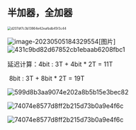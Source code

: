 ##     半加器，全加器

<img src="C:\Users\kope\Desktop\11章\d207df7c3b13864e42eafbdb45f3c44.jpg" alt="d207df7c3b13864e42eafbdb45f3c44" style="zoom: 50%;" />

![image-20230505184329554](C:\Users\kope\Desktop\11章\image-20230505184329554.png)[图片]![431c9bd82d67852cb1ebaab6208fbc1](C:\Users\kope\Desktop\11章\2ca3dc45304a57acdf5cdadaa320d49.png)

延迟计算：4bit : 3T + 4bit * 2T = 11T

​                   8bit : 3T + 8bit * 2T = 19T

![599d8b3aa9074e202a8b5b15e3bec82](C:\Users\kope\Desktop\11章\599d8b3aa9074e202a8b5b15e3bec82.png)

![74074e8577d8ff2b215d73b0a9e4f6c](C:\Users\kope\Desktop\11章\74074e8577d8ff2b215d73b0a9e4f6c.png)



![74074e8577d8ff2b215d73b0a9e4f6c](C:\Users\kope\Desktop\11章\b4d9c9279f96a249cec2c1108e91cf7.png)